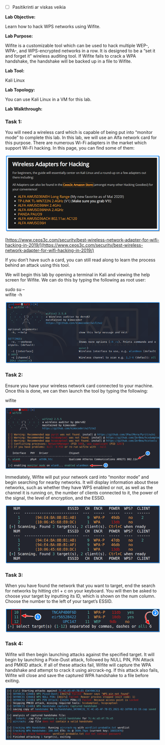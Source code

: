 - [ ] Pasitikrinti ar viskas veikia

**Lab Objective:**

Learn how to hack WPS networks using Wifite.

**Lab Purpose:**

Wifite is a customizable tool which can be used to hack multiple WEP-, WPA-, and WPS-encrypted networks in a row. It is designed to be a “set it and forget it” wireless auditing tool. If Wifite fails to crack a WPA handshake, the handshake will be backed up in a file to Wifite.

**Lab Tool:**

Kali Linux

**Lab Topology:**

You can use Kali Linux in a VM for this lab.

**Lab Walkthrough:**

### Task 1:

You will need a wireless card which is capable of being put into “monitor mode” to complete this lab. In this lab, we will use an Alfa network card for this purpose. There are numerous Wi-Fi adapters in the market which support Wi-Fi hacking. In this page, you can find some of them:

![wifi adaptor](attachements/wifi_adaptor.png)

[https://www.ceos3c.com/security/best-wireless-network-adapter-for-wifi-hacking-in-2019/](https://www.ceos3c.com/security/best-wireless-network-adapter-for-wifi-hacking-in-2019/)

If you don’t have such a card, you can still read along to learn the process behind an attack using this tool.

We will begin this lab by opening a terminal in Kali and viewing the help screen for Wifite. We can do this by typing the following as root user:

sudo su –  
wifite -h

![wifite tool](attachements/wifite_tool-2.png)

### Task 2:

Ensure you have your wireless network card connected to your machine. Once this is done, we can then launch the tool by typing the following:

wifite

![wifite](attachements/wifite.png)

Immediately, Wifite will put your network card into “monitor mode” and begin searching for nearby networks. It will display information about these networks, such as whether they have WPS enabled or not, as well as the channel it is running on, the number of clients connected to it, the power of the signal, the level of encryption, and the ESSID.

![wifite tool](attachements/wifite_tool.png)

### Task 3:

When you have found the network that you want to target, end the search for networks by hitting ctrl + c on your keyboard. You will then be asked to choose your target by inputting its ID, which is shown on the num column. Choose the number to the left of your target’s ESSID.

![essid](attachements/essid.png)

### Task 4:

Wifite will then begin launching attacks against the specified target. It will begin by launching a Pixie-Dust attack, followed by NULL PIN, PIN Attack and PMKID attack. If all of these attacks fail, Wifite will capture the WPA handshake and attempt to crack it using aircrack-ng. If this attack also fails, Wifite will close and save the captured WPA handshake to a file before exiting.

![wifite tool](attachements/wifite_tool-1.png)